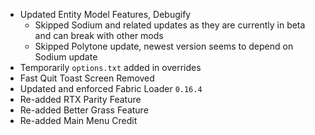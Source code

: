 - Updated Entity Model Features, Debugify
  - Skipped Sodium and related updates as they are currently in beta and can break with other mods
  - Skipped Polytone update, newest version seems to depend on Sodium update
- Temporarily `options.txt` added in overrides
- Fast Quit Toast Screen Removed
- Updated and enforced Fabric Loader `0.16.4`
- Re-added RTX Parity Feature
- Re-added Better Grass Feature
- Re-added Main Menu Credit
